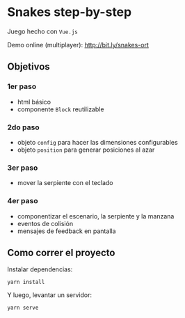 # Snakes step-by-step
Juego hecho con `Vue.js`

Demo online (multiplayer): http://bit.ly/snakes-ort

## Objetivos

### 1er paso
- html básico
- componente `Block` reutilizable 

### 2do paso
- objeto `config` para hacer las dimensiones configurables
- objeto `position` para generar posiciones al azar

### 3er paso
- mover la serpiente con el teclado

### 4er paso
- componentizar el escenario, la serpiente y la manzana
- eventos de colisión
- mensajes de feedback en pantalla

## Como correr el proyecto

Instalar dependencias:
```
yarn install
```

Y luego, levantar un servidor:
```
yarn serve
```
